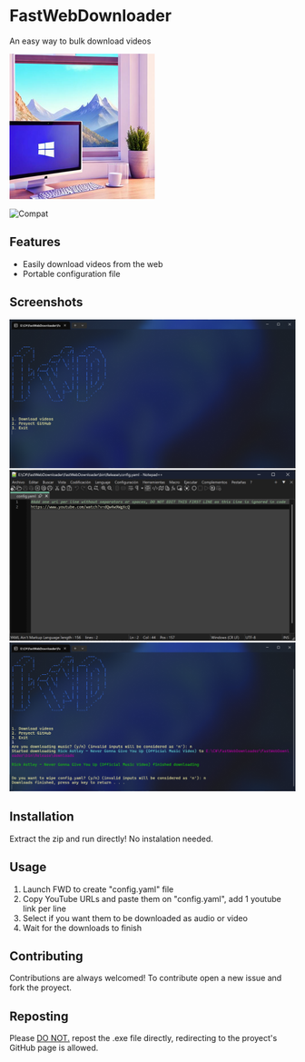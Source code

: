 # FastWebDownloader

An easy way to bulk download videos

![Project Logo](FastWebDownloader/Images/logo.png)

![Compat](https://img.shields.io/badge/Compatibility:-Windows 10/11-blue)

## Features

- Easily download videos from the web
- Portable configuration file

## Screenshots

![Main Menu](FastWebDownloader/Images/menu.png)
![Config file](FastWebDownloader/Images/config.png)
![Video Download](FastWebDownloader/Images/download.png)

## Installation

Extract the zip and run directly!
No instalation needed.

## Usage

1. Launch FWD to create "config.yaml" file
2. Copy YouTube URLs and paste them on "config.yaml", add 1 youtube link per line
3. Select if you want them to be downloaded as audio or video
4. Wait for the downloads to finish

## Contributing

Contributions are always welcomed! To contribute open a new issue and fork the proyect.

## Reposting
Please <u>DO NOT.</u> repost the .exe file directly, redirecting to the proyect's GitHub page is allowed.
